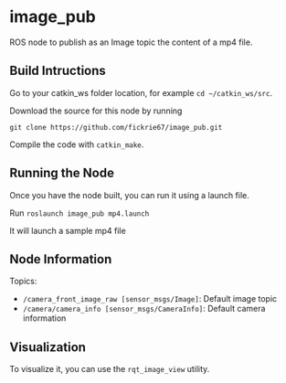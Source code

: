 # image_pub

ROS node to publish as an Image topic the content of a mp4 file.

## Build Intructions
Go to your catkin_ws folder location, for example `cd ~/catkin_ws/src`.

Download the source for this node by running

`git clone https://github.com/fickrie67/image_pub.git`

Compile the code with `catkin_make`.

## Running the Node
Once you have the node built, you can run it using a launch file.

Run `roslaunch image_pub mp4.launch`

It will launch a sample mp4 file

## Node Information

Topics:

* `/camera_front_image_raw [sensor_msgs/Image]`:
  Default image topic
* `/camera/camera_info [sensor_msgs/CameraInfo]`:
  Default camera information

## Visualization

To visualize it, you can use the `rqt_image_view` utility.
